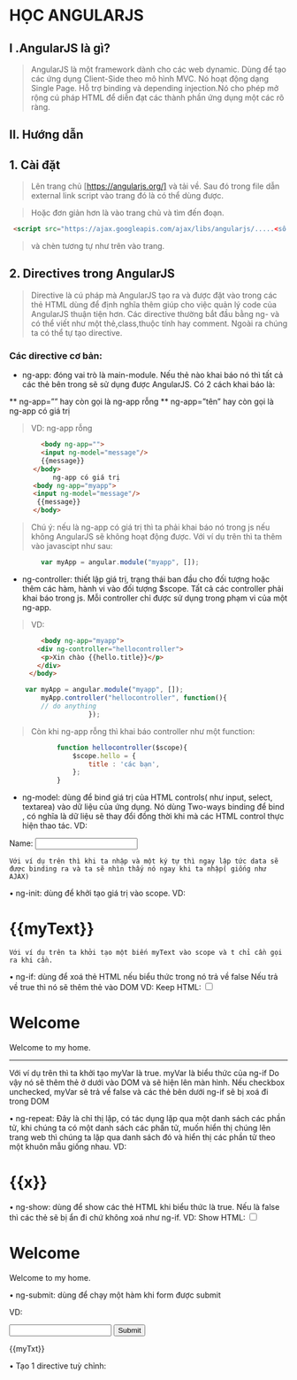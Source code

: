 
# HỌC ANGULARJS
## I .AngularJS là gì?
>AngularJS là một framework dành cho các web dynamic. Dùng để tạo các ứng dụng 
>Client-Side theo mô hình MVC. Nó hoạt động dạng Single Page. Hỗ trợ binding 
>và depending  injection.Nó cho phép mở rộng cú pháp HTML để diễn đạt các 
>thành phần ứng dụng một các rõ ràng.
## II. Hướng dẫn
## 1. Cài đặt
>Lên trang chủ [https://angularjs.org/] và tải  về. Sau đó trong file dẫn 
>external link script vào trang đó là có thể dùng được.

>Hoặc đơn giản hơn là vào trang chủ và tìm đến đoạn. 

```html
 <script src="https://ajax.googleapis.com/ajax/libs/angularjs/.....<số phiên bản>/angular.min.js"></script>
```

>và chèn tương tự như trên vào trang.

## 2. Directives trong AngularJS

>Directive là cú pháp mà AngularJS tạo ra và được đặt vào trong các thẻ HTML
>dùng để định nghĩa thêm giúp cho việc quản lý code của AngularJS thuận tiện
>hơn. Các directive thường bắt đầu bằng  ng- và có thể viết như một 
>thẻ,class,thuộc tính hay comment. Ngoài ra chúng ta có thể tự tạo directive.

### Các directive cơ bản:

* ng-app:  đóng vai trò là main-module. Nếu thẻ nào khai báo nó thì tất cả các thẻ bên trong sẽ sử dụng được AngularJS. Có 2 cách khai báo là:

** ng-app=”” hay còn gọi là ng-app rỗng
** ng-app=”tên” hay còn gọi là ng-app có giá trị



>VD:
>ng-app rỗng

```html
        <body ng-app="">
        <input ng-model="message"/>
        {{message}}
      </body>
           ng-app có giá trị
      <body ng-app="myapp">
      <input ng-model="message"/>
       {{message}}
      </body> 
```
>Chú ý: nếu là ng-app có giá trị thì ta phải khai báo nó trong js nếu không
>AngularJS sẽ không hoạt động được.
> Với ví dụ trên thì ta thêm vào javascipt như sau:

```javascript
        var myApp = angular.module("myapp", []);
```

* ng-controller: thiết lập giá trị, trạng thái ban đầu cho đối tượng hoặc thêm các hàm, hành vi vào đối tượng $scope. Tất cả các controller phải khai báo trong js. Mỗi controller chỉ được sử dụng trong phạm vi của một ng-app.
>VD:

```html
        <body ng-app="myapp">
       <div ng-controller="hellocontroller">
        <p>Xin chào {{hello.title}}</p>
       </div>
     </body>
```

```javascript
    var myApp = angular.module("myapp", []);    
        myApp.controller("hellocontroller", function(){
        // do anything
                    });
```

>Còn khi ng-app rỗng thì khai báo controller như một function:

```javascript 
            function hellocontroller($scope){
                $scope.hello = {
                    title : 'các bạn',
                };
            }
```
*   ng-model: dùng để bind giá trị của HTML controls( như input, select, textarea) vào dữ liệu của ứng dụng. Nó dùng Two-ways binding để bind , có nghĩa là dữ liệu sẽ thay đổi đồng thời khi mà các HTML control thực hiện thao tác. 
VD:
<div ng-app="myApp" ng-controller="myCtrl">
    Name: <input ng-model="name">
</div>

<script>
var app = angular.module('myApp', []);
app.controller('myCtrl', function($scope) {
    $scope.name = "John Doe";
});
</script>

    Với ví dụ trên thì khi ta nhập và một ký tự thì ngay lập tức data sẽ được binding ra và ta sẽ nhìn thấy nó ngay khi ta nhập( giống như AJAX) 

•   ng-init: dùng để khởi tạo giá trị vào scope.
VD:
<div ng-app="" ng-init="myText='Hello World!'">

<h1>{{myText}}</h1>

    Với ví dụ trên ta khởi tạo một biến myText vào scope và t chỉ cần gọi ra khi cần.
•   ng-if: dùng để xoá thẻ HTML nếu biểu thức trong nó trả về false
Nếu trả về true thì nó sẽ thêm thẻ vào DOM
VD:
Keep HTML: <input type="checkbox" ng-model="myVar" ng-init="myVar = true">
<div ng-if="myVar">
<h1>Welcome</h1>
<p>Welcome to my home.</p>
<hr>
</div>

Với ví dụ trên thì ta khởi tạo myVar là true. myVar là biểu thức của ng-if
Do vậy nó sẽ thêm thẻ ở dưới vào DOM và sẽ hiện lên màn hình. Nếu checkbox unchecked, myVar sẽ trả về false và các thẻ bên dưới ng-if sẽ bị xoá đi trong DOM

•   ng-repeat: Đây là chỉ thị lặp, có tác dụng lặp qua một danh sách các phần tử, khi chúng ta có một danh sách các phần tử, muốn hiển thị chúng lên trang web thì chúng ta lặp qua danh sách đó và hiển thị các phần tử theo một khuôn mẫu giống nhau. 
VD: 
<body ng-app="myApp" ng-controller="myCtrl">

<h1 ng-repeat="x in records">{{x}}</h1>

<script>
var app = angular.module("myApp", []);
app.controller("myCtrl", function($scope) {
    $scope.records = [
        "Alfreds Futterkiste",
        "Berglunds snabbköp",
        "Centro comercial Moctezuma",
        "Ernst Handel",
    ]
});
</script>

</body>

•   ng-show: dùng để show các thẻ HTML khi biểu thức là true. Nếu là false thì các thẻ sẽ bị ẩn đi chứ không xoá  như ng-if.
VD:
Show HTML: <input type="checkbox" ng-model="myVar">
<div ng-show="myVar">
<h1>Welcome</h1>
<p>Welcome to my home.</p>
</div>


•   ng-submit: dùng để chạy một hàm khi form được submit

VD:
<body ng-app="myApp" ng-controller="myCtrl">

<form ng-submit="myFunc()">
    <input type="text">
    <input type="submit">
</form>

<p>{{myTxt}}</p>

<script>
var app = angular.module("myApp", []);
app.controller("myCtrl", function($scope) {
    $scope.myTxt = "You have not yet clicked submit";
    $scope.myFunc = function () {
        $scope.myTxt = "You clicked submit!";
    }
});
</script>
</body>
•   Tạo 1 directive tuỳ chỉnh:

